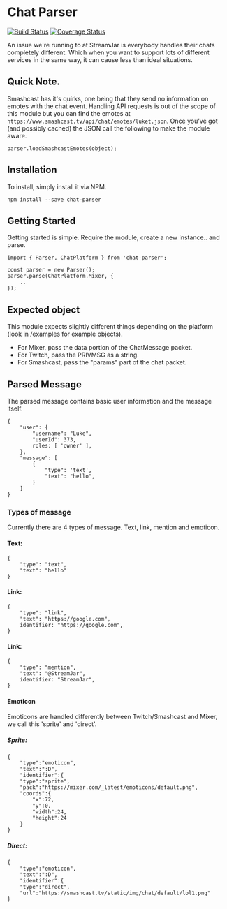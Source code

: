 # Chat Parser
[![Build Status](https://travis-ci.org/StreamJar/ChatParser.svg?branch=master)](https://travis-ci.org/StreamJar/ChatParser)
[![Coverage Status](https://coveralls.io/repos/github/StreamJar/ChatParser/badge.svg?branch=master)](https://coveralls.io/github/StreamJar/ChatParser?branch=master)

An issue we're running to at StreamJar is everybody handles their chats completely different. Which when you want to support lots of different services in the same way, it can cause less than ideal situations.

## Quick Note.
Smashcast has it's quirks, one being that they send no information on emotes with the chat event. Handling API requests is out of the scope of this module but you can find the emotes at `https://www.smashcast.tv/api/chat/emotes/luket.json`. Once you've got (and possibly cached) the JSON call the following to make the module aware.
```
parser.loadSmashcastEmotes(object);
```


## Installation
To install, simply install it via NPM.
```
npm install --save chat-parser
```

## Getting Started
Getting started is simple. Require the module, create a new instance.. and parse.
```
import { Parser, ChatPlatform } from 'chat-parser';

const parser = new Parser();
parser.parse(ChatPlatform.Mixer, {
	..
});
```

## Expected object
This module expects slightly different things depending on the platform (look in /examples for example objects).
- For Mixer, pass the data portion of the ChatMessage packet.
- For Twitch, pass the PRIVMSG as a string.
- For Smashcast, pass the "params" part of the chat packet.


## Parsed Message
The parsed message contains basic user information and the message itself.
```
{
	"user": {
		"username": "Luke",
		"userId": 373,
		roles: [ 'owner' ],
	},
	"message": [
		{
			"type": 'text',
			"text": "hello",
		}
	]
}
```


### Types of message
Currently there are 4 types of message. Text, link, mention and emoticon.

#### Text:
```
{
	"type": "text",
	"text": "hello"
}
```

#### Link:
```
{
	"type": "link",
	"text": "https://google.com",
	identifier: "https://google.com",
}
```

#### Link:
```
{
	"type": "mention",
	"text": "@StreamJar",
	identifier: "StreamJar",
}
```

#### Emoticon
Emoticons are handled differently between Twitch/Smashcast and Mixer, we call this 'sprite' and 'direct'.

##### Sprite:
```
{
	"type":"emoticon",
	"text":":D",
	"identifier":{
	"type":"sprite",
	"pack":"https://mixer.com/_latest/emoticons/default.png",
	"coords":{
		"x":72,
		"y":0,
		"width":24,
		"height":24
	}
}
```
##### Direct:
```
{
	"type":"emoticon",
	"text":":D",
	"identifier":{
	"type":"direct",
	"url":"https://smashcast.tv/static/img/chat/default/lol1.png"
}
```